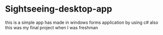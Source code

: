 # Sightseeing-desktop-app
 this is a simple app has made in windows forms application by using c#  also this was my final project when I was freshman
